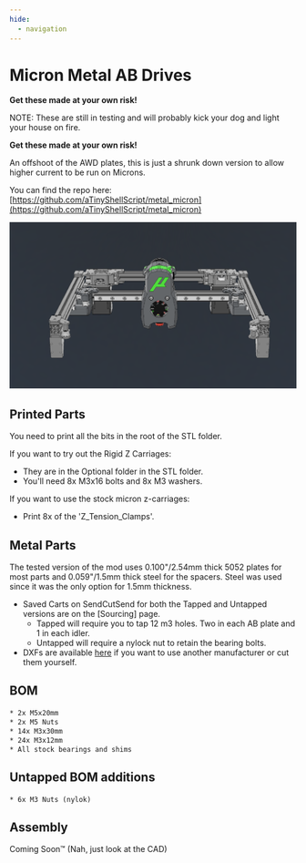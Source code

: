 ```yaml
---
hide:
  - navigation
---
```


# Micron Metal AB Drives
__Get these made at your own risk!__

NOTE: These are still in testing and will probably kick your dog and light your house on fire. 

__Get these made at your own risk!__

An offshoot of the AWD plates, this is just a shrunk down version to allow higher current to be run on Microns.

You can find the repo here: [https://github.com/aTinyShellScript/metal_micron](https://github.com/aTinyShellScript/metal_micron)

![Gantry](images/micron_gantry.png)

## Printed Parts
You need to print all the bits in the root of the STL folder.

If you want to try out the Rigid Z Carriages:
- They are in the Optional folder in the STL folder.
- You'll need 8x M3x16 bolts and 8x M3 washers.

If you want to use the stock micron z-carriages:
- Print 8x of the 'Z_Tension_Clamps'.

## Metal Parts

The tested version of the mod uses 0.100"/2.54mm thick 5052 plates for most parts and 0.059"/1.5mm thick steel for the spacers. Steel was used since it was the only option for 1.5mm thickness.
- Saved Carts on SendCutSend for both the Tapped and Untapped versions are on the [Sourcing] page.
  - Tapped will require you to tap 12 m3 holes. Two in each AB plate and 1 in each idler.
  - Untapped will require a nylock nut to retain the bearing bolts.
- DXFs are available [here](https://github.com/aTinyShellScript/metal_micron/blob/main/DXF) if you want to use another manufacturer or cut them yourself.

## BOM
    * 2x M5x20mm
    * 2x M5 Nuts
    * 14x M3x30mm
    * 24x M3x12mm
    * All stock bearings and shims

## Untapped BOM additions
    * 6x M3 Nuts (nylok)

## Assembly

Coming Soon™ (Nah, just look at the CAD)